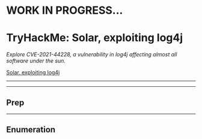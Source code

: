 # WORK IN PROGRESS...
# TryHackMe: Solar, exploiting log4j

_Explore CVE-2021-44228, a vulnerability in log4j affecting almost all software under the sun._

[Solar, exploiting log4j](https://tryhackme.com/room/solar)

* * * * * 
* * * * *

## Prep



* * *

## Enumeration

